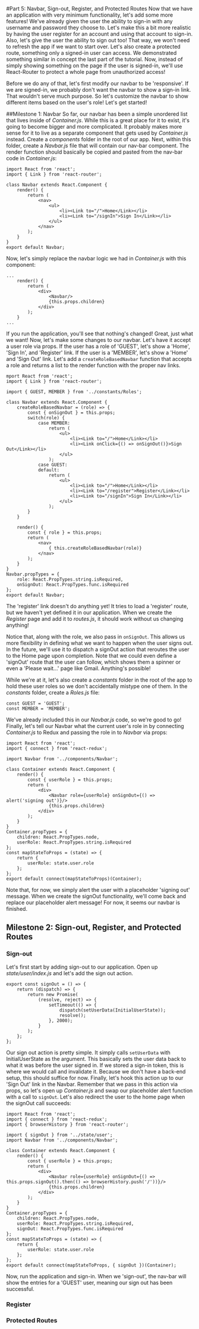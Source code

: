 #Part 5: Navbar, Sign-out, Register, and Protected Routes
Now that we have an application with very minimum functionality, let's add some more features! We've already given the user the ability to sign-in with any username and password they choose to. Let's make this a bit more realistic by having the user register for an account and using that account to sign-in. Also, let's give the user the ability to sign out too! That way, we won't need to refresh the app if we want to start over. Let's also create a protected route, something only a signed-in user can access. We demonstrated something similar in concept the last part of the tutorial. Now, instead of simply showing something on the page if the user is signed-in, we'll use React-Router to protect a whole page from unauthorized access!

Before we do any of that, let's first modify our navbar to be 'responsive'. If we are signed-in, we probably don't want the navbar to show a sign-in link. That wouldn't serve much purpose. So let's customize the navbar to show different items based on the user's role! Let's get started!

##Milestone 1: Navbar
So far, our navbar has been a simple unordered list that lives inside of *Container.js*. While this is a great place for it to exist, it's going to become bigger and more complicated. It probably makes more sense for it to live as a separate component that gets used by *Container.js* instead. Create a *components* folder in the root of our app. Next, within this folder, create a *Navbar.js* file that will contain our nav-bar component. The render function should basically be copied and pasted from the nav-bar code in *Container.js*:

```
import React from 'react';
import { Link } from 'react-router';

class Navbar extends React.Component {
    render() {
        return (
            <nav>
                <ul>
                    <li><Link to="/">Home</Link></li>
                    <li><Link to="/signIn">Sign In</Link></li>
                </ul>
            </nav>
        );
    }
}
export default Navbar;
```

Now, let's simply replace the navbar logic we had in *Container.js* with this component:

```
...
    render() {
        return (
            <div>
                <Navbar/>
                {this.props.children}
            </div>
        );
    }
...
```

If you run the application, you'll see that nothing's changed! Great, just what we want! Now, let's make some changes to our navbar. Let's have it accept a user role via props. If the user has a role of 'GUEST', let's show a 'Home', 'Sign In', and 'Register' link. If the user is a 'MEMBER', let's show a 'Home' and 'Sign Out' link. Let's add a `createRoleBasedNavbar` function that accepts a role and returns a list to the render function with the proper nav links.

```
mport React from 'react';
import { Link } from 'react-router';

import { GUEST, MEMBER } from '../constants/Roles';

class Navbar extends React.Component {
    createRoleBasedNavbar = (role) => {
        const { onSignOut } = this.props;
        switch(role) {
            case MEMBER:
                return (
                    <ul>
                        <li><Link to="/">Home</Link></li>
                        <li><Link onClick={() => onSignOut()}>Sign Out</Link></li>
                    </ul>
                );
            case GUEST:
            default:
                return (
                    <ul>
                        <li><Link to="/">Home</Link></li>
                        <li><Link to="/register">Register</Link></li>
                        <li><Link to="/signIn">Sign In</Link></li>
                    </ul>
                );
        }
    }

    render() {
        const { role } = this.props;
        return (
            <nav>
                { this.createRoleBasedNavbar(role)}
            </nav>
        );
    }
}
Navbar.propTypes = {
    role: React.PropTypes.string.isRequired,
    onSignOut: React.PropTypes.func.isRequired
};
export default Navbar;
```

The 'register' link doesn't do anything yet! It tries to load a 'register' route, but we haven't yet defined it in our application. When we create the *Register* page and add it to *routes.js*, it should work without us changing anything!

Notice that, along with the role, we also pass in `onSignOut`. This allows us more flexibility in defining what we want to happen when the user signs out. In the future, we'll use it to dispatch a signOut action that reroutes the user to the Home page upon completion. Note that we could even define a 'signOut' route that the user can follow, which shows them a spinner or even a 'Please wait...' page like Gmail. Anything's possible!

While we're at it, let's also create a *constants* folder in the root of the app to hold these user roles so we don't accidentally mistype one of them. In the *constants* folder, create a *Roles.js* file:

```
const GUEST = 'GUEST';
const MEMBER = 'MEMBER';
```

We've already included this in our *Navbar.js* code, so we're good to go! Finally, let's tell our Navbar what the current user's role in by connecting *Container.js* to Redux and passing the role in to *Navbar* via props:

```
import React from 'react';
import { connect } from 'react-redux';

import Navbar from '../components/Navbar';

class Container extends React.Component {
    render() {
        const { userRole } = this.props;
        return (
            <div>
                <Navbar role={userRole} onSignOut={() => alert('signing out')}/>
                {this.props.children}
            </div>
        );
    }
}
Container.propTypes = {
    children: React.PropTypes.node,
    userRole: React.PropTypes.string.isRequired
};
const mapStateToProps = (state) => {
    return {
        userRole: state.user.role
    };
};
export default connect(mapStateToProps)(Container);
```

Note that, for now, we simply alert the user with a placeholder 'signing out' message. When we create the signOut functionality, we'll come back and replace our placeholder alert message! For now, it seems our navbar is finished.

## Milestone 2: Sign-out, Register, and Protected Routes

### Sign-out
Let's first start by adding sign-out to our application. Open up *state/user/index.js* and let's add the sign out action.

```
export const signOut = () => {
    return (dispatch) => {
        return new Promise(
            (resolve, reject) => {
                setTimeout(() => {
                    dispatch(setUserData(InitialUserState));
                    resolve();
                }, 2000);
            }
        );
    };
};
```

Our sign out action is pretty simple. It simply calls `setUserData` with InitialUserState as the argument. This basically sets the user data back to what it was before the user signed in. If we stored a sign-in token, this is where we would call and invalidate it. Because we don't have a back-end setup, this should suffice for now. Finally, let's hook this action up to our 'Sign Out' link in the Navbar. Remember that we pass in this action via props, so let's open up *Container.js* and swap our placeholder alert function with a call to `signOut`. Let's also redirect the user to the home page when the signOut call succeeds:

```
import React from 'react';
import { connect } from 'react-redux';
import { browserHistory } from 'react-router';

import { signOut } from '../state/user';
import Navbar from '../components/Navbar';

class Container extends React.Component {
    render() {
        const { userRole } = this.props;
        return (
            <div>
                <Navbar role={userRole} onSignOut={() => this.props.signOut().then(() => browserHistory.push('/'))}/>
                {this.props.children}
            </div>
        );
    }
}
Container.propTypes = {
    children: React.PropTypes.node,
    userRole: React.PropTypes.string.isRequired,
    signOut: React.PropTypes.func.isRequired
};
const mapStateToProps = (state) => {
    return {
        userRole: state.user.role
    };
};
export default connect(mapStateToProps, { signOut })(Container);
```

Now, run the application and sign-in. When we 'sign-out', the nav-bar will show the entries for a 'GUEST' user, meaning our sign out has been successful.

### Register

### Protected Routes
